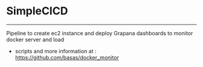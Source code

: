 # SimpleCICD
-------------------------------------
Pipeline to create ec2 instance and deploy Grapana dashboards to monitor docker server and load 
- scripts and more information at : https://github.com/basas/docker_monitor